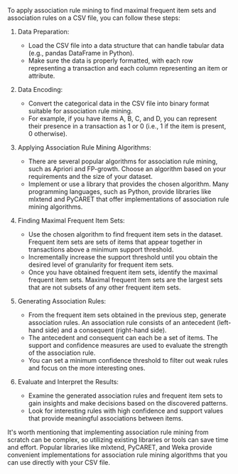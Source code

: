 To apply association rule mining to find maximal frequent item sets and association rules on a CSV file, you can follow these steps:

1. Data Preparation:
   - Load the CSV file into a data structure that can handle tabular data (e.g., pandas DataFrame in Python).
   - Make sure the data is properly formatted, with each row representing a transaction and each column representing an item or attribute.

2. Data Encoding:
   - Convert the categorical data in the CSV file into binary format suitable for association rule mining.
   - For example, if you have items A, B, C, and D, you can represent their presence in a transaction as 1 or 0 (i.e., 1 if the item is present, 0 otherwise).

3. Applying Association Rule Mining Algorithms:
   - There are several popular algorithms for association rule mining, such as Apriori and FP-growth. Choose an algorithm based on your requirements and the size of your dataset.
   - Implement or use a library that provides the chosen algorithm. Many programming languages, such as Python, provide libraries like mlxtend and PyCARET that offer implementations of association rule mining algorithms.

4. Finding Maximal Frequent Item Sets:
   - Use the chosen algorithm to find frequent item sets in the dataset. Frequent item sets are sets of items that appear together in transactions above a minimum support threshold.
   - Incrementally increase the support threshold until you obtain the desired level of granularity for frequent item sets.
   - Once you have obtained frequent item sets, identify the maximal frequent item sets. Maximal frequent item sets are the largest sets that are not subsets of any other frequent item sets.

5. Generating Association Rules:
   - From the frequent item sets obtained in the previous step, generate association rules. An association rule consists of an antecedent (left-hand side) and a consequent (right-hand side).
   - The antecedent and consequent can each be a set of items. The support and confidence measures are used to evaluate the strength of the association rule.
   - You can set a minimum confidence threshold to filter out weak rules and focus on the more interesting ones.

6. Evaluate and Interpret the Results:
   - Examine the generated association rules and frequent item sets to gain insights and make decisions based on the discovered patterns.
   - Look for interesting rules with high confidence and support values that provide meaningful associations between items.

It's worth mentioning that implementing association rule mining from scratch can be complex, so utilizing existing libraries or tools can save time and effort. Popular libraries like mlxtend, PyCARET, and Weka provide convenient implementations for association rule mining algorithms that you can use directly with your CSV file.